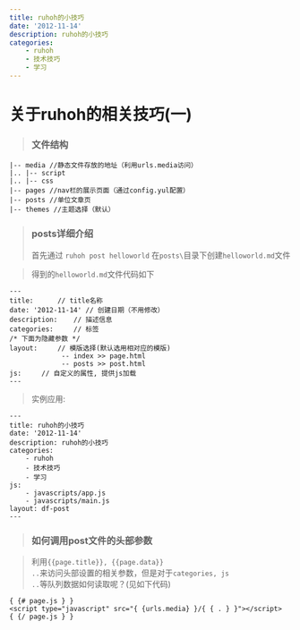 ```yaml
---
title: ruhoh的小技巧
date: '2012-11-14'
description: ruhoh的小技巧
categories: 
    - ruhoh
    - 技术技巧
    - 学习
---
```

# 关于ruhoh的相关技巧(一)

> ### 文件结构

    |-- media //静态文件存放的地址（利用urls.media访问）
    |.. |-- script
    |.. |-- css
    |-- pages //nav栏的展示页面（通过config.yul配置）
    |-- posts //单位文章页
    |-- themes //主题选择（默认）

<div class="hr"></div>

> ### posts详细介绍
> 首先通过 <code>ruhoh post helloworld</code> 在<code>posts\\</code>目录下创建<code>helloworld.md</code>文件

> 得到的<code>helloworld.md</code>文件代码如下

    ---
    title:      // title名称
    date: '2012-11-14' // 创建日期（不用修改）
    description:    // 描述信息
    categories:     // 标签
    /* 下面为隐藏参数 */
    layout:     // 模版选择(默认选用相对应的模版)
                 -- index >> page.html
                 -- posts >> post.html
    js:     // 自定义的属性, 提供js加载
    ---
> 实例应用:

    ---
    title: ruhoh的小技巧
    date: '2012-11-14'
    description: ruhoh的小技巧
    categories: 
        - ruhoh
        - 技术技巧
        - 学习
    js: 
        - javascripts/app.js
        - javascripts/main.js
    layout: df-post
    ---
> ### 如何调用post文件的头部参数

> 利用<code>{{page.title}}, {{page.data}} ..</code>来访问头部设置的相关参数，但是对于<code>categories, js ..</code>等队列数据如何读取呢？(见如下代码)

    { {# page.js } }
    <script type="javascript" src="{ {urls.media} }/{ { . } }"></script>
    { {/ page.js } }

